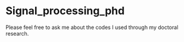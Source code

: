# Signal_processing_phd

Please feel free to ask me about the codes I used through my doctoral research.

